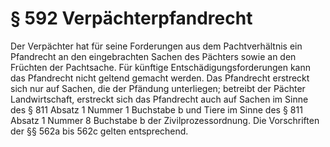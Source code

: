 # § 592 Verpächterpfandrecht
Der Verpächter hat für seine Forderungen aus dem Pachtverhältnis ein Pfandrecht an den eingebrachten Sachen des Pächters sowie an den Früchten der Pachtsache. Für künftige Entschädigungsforderungen kann das Pfandrecht nicht geltend gemacht werden. Das Pfandrecht erstreckt sich nur auf Sachen, die der Pfändung unterliegen; betreibt der Pächter Landwirtschaft, erstreckt sich das Pfandrecht auch auf Sachen im Sinne des § 811 Absatz 1 Nummer 1 Buchstabe b und Tiere im Sinne des § 811 Absatz 1 Nummer 8 Buchstabe b der Zivilprozessordnung. Die Vorschriften der §§ 562a bis 562c gelten entsprechend.